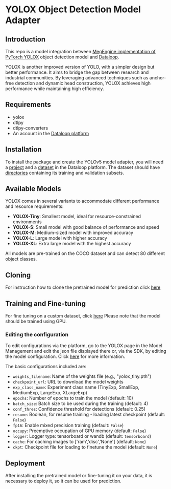 # YOLOX Object Detection Model Adapter

## Introduction

This repo is a model integration between [MegEngine implementation of PyTorch YOLOX](https://github.com/Megvii-BaseDetection/YOLOX) object 
detection model and [Dataloop](https://dataloop.ai/).

YOLOX is another improved version of YOLO, with a simpler design but better performance. It aims to bridge the gap 
between research and industrial communities. By leveraging advanced techniques such as anchor-free detection and dynamic
head construction, YOLOX achieves high performance while maintaining high efficiency.

## Requirements

* yolox
* dtlpy
* dtlpy-converters
* An account in the [Dataloop platform](https://console.dataloop.ai/)

## Installation

To install the package and create the YOLOv5 model adapter, you will need
a [project](https://developers.dataloop.ai/tutorials/getting_started/sdk_overview/chapter/#to-create-a-new-project) and
a [dataset](https://developers.dataloop.ai/tutorials/data_management/manage_datasets/chapter/#create-dataset) in the
Dataloop platform. The dataset should
have [directories](https://developers.dataloop.ai/tutorials/data_management/manage_datasets/chapter/#create-directory)
containing its training and validation subsets.

## Available Models

YOLOX comes in several variants to accommodate different performance and resource requirements:

- **YOLOX-Tiny**: Smallest model, ideal for resource-constrained environments
- **YOLOX-S**: Small model with good balance of performance and speed
- **YOLOX-M**: Medium-sized model with improved accuracy
- **YOLOX-L**: Large model with higher accuracy
- **YOLOX-XL**: Extra large model with the highest accuracy

All models are pre-trained on the COCO dataset and can detect 80 different object classes.

## Cloning

For instruction how to clone the pretrained model for prediction
click [here](https://developers.dataloop.ai/tutorials/model_management/ai_library/chapter/#predicting)

## Training and Fine-tuning

For fine tuning on a custom dataset,
click [here](https://developers.dataloop.ai/tutorials/model_management/ai_library/chapter/#finetune-on-a-custom-dataset)
Please note that the model should be trained using GPU.

### Editing the configuration

To edit configurations via the platform, go to the YOLOX page in the Model Management and edit the json
file displayed there or, via the SDK, by editing the model configuration.
Click [here](https://developers.dataloop.ai/tutorials/model_management/ai_library/chapter/#model-configuration) for more
information.

The basic configurations included are:

* ```weights_filename```: Name of the weights file (e.g., "yolox_tiny.pth")
* ```checkpoint_url```: URL to download the model weights
* ```exp_class_name```: Experiment class name (TinyExp, SmallExp, MediumExp, LargeExp, XLargeExp)
* ```epochs```: Number of epochs to train the model (default: 10)
* ```batch_size```: Batch size to be used during the training (default: 4)
* ```conf_thres```: Confidence threshold for detections (default: 0.25)
* ```resume```: Boolean, for resume training - loading latest checkpoint (default: ```False```)
* ```fp16```: Enable mixed precision training (default: ```False```)
* ```occupy```: Preemptive occupation of GPU memory (default: ```False```)
* ```logger```: Logger type: tensorboard or wandb (default: ```tensorboard```)
* ```cache```: For caching images to ['ram','disc','None'] (default: ```None```)
* ```ckpt```: Checkpoint file for loading to finetune the model (default: ```None```)

## Deployment

After installing the pretrained model or fine-tuning it on your data, it is necessary to deploy it, so it can be used
for prediction.

